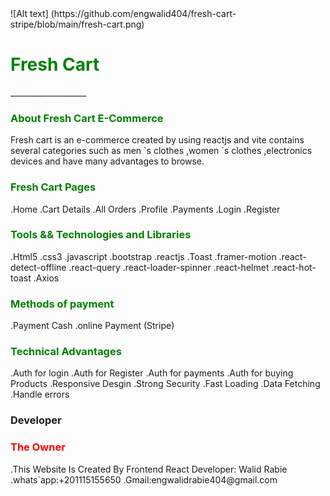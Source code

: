 <html>
<head>

</head>
<body>
  ![Alt text]
  (https://github.com/engwalid404/fresh-cart-stripe/blob/main/fresh-cart.png)
<h1 style = "color:green;">Fresh Cart</h1>
___________________
<h3 style = "color:green;">About Fresh Cart E-Commerce</h3>
<p>
Fresh cart is an e-commerce created by using reactjs and vite contains several categories
such as men `s clothes ,women `s clothes ,electronics devices 
and have many advantages to browse.
</p>

<h3 style = "color:green;">Fresh Cart Pages</h3>

<p>
.Home
.Cart Details
.All Orders
.Profile
.Payments
.Login
.Register
</p>

<h3 style = "color:green;">Tools && Technologies and Libraries</h3>

<p>
.Html5
.css3
.javascript
.bootstrap
.reactjs
.Toast
.framer-motion
.react-detect-offline
.react-query
.react-loader-spinner
.react-helmet
.react-hot-toast
.Axios
</p>


<h3 style = "color:green;">Methods of payment</h3>

<p>
.Payment Cash
.online Payment (Stripe)
</p>


<h3 style = "color:green;" > Technical Advantages </h3>

.Auth for login
.Auth for Register
.Auth for payments
.Auth for buying Products
.Responsive Desgin
.Strong Security
.Fast Loading
.Data Fetching 
.Handle errors
<h3>Developer </h3>


<h3 style ="color:red;">The Owner </h3>

<p>
.This Website Is Created By Frontend React Developer: Walid Rabie
.whats`app:+201115155650
.Gmail:engwalidrabie404@gmail.com
</p>





</body>
</html>
